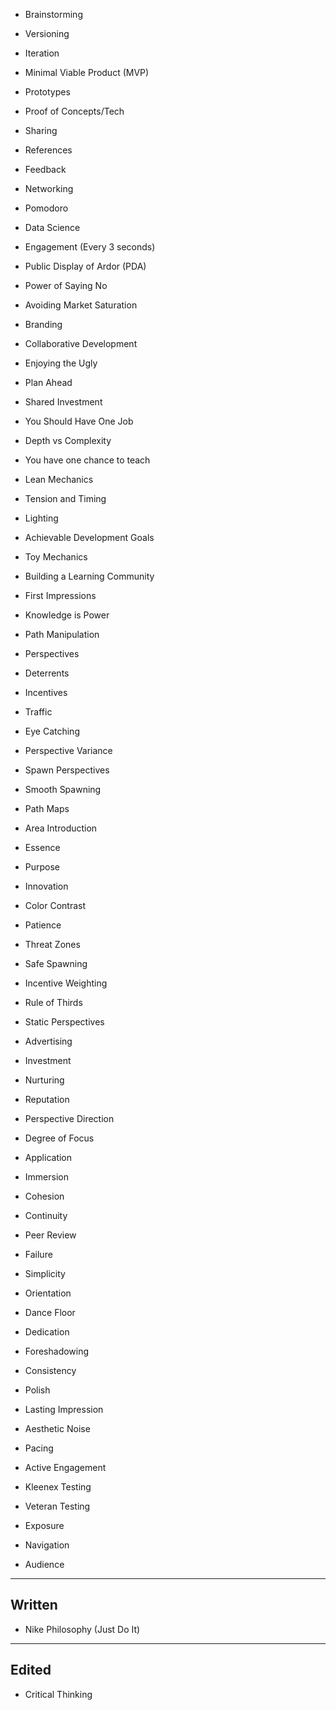  - Brainstorming
 - Versioning
 - Iteration
 - Minimal Viable Product (MVP)
 - Prototypes
 - Proof of Concepts/Tech
 - Sharing
 - References
 - Feedback
 - Networking
 - Pomodoro
 - Data Science
 - Engagement (Every 3 seconds)
 - Public Display of Ardor (PDA)
 - Power of Saying No
 - Avoiding Market Saturation
 - Branding
 - Collaborative Development
 - Enjoying the Ugly
 - Plan Ahead
 - Shared Investment
 - You Should Have One Job
 - Depth vs Complexity
 - You have one chance to teach
 - Lean Mechanics
 - Tension and Timing
 - Lighting
 - Achievable Development Goals
 - Toy Mechanics
 - Building a Learning Community

 - First Impressions
 - Knowledge is Power
 - Path Manipulation
 - Perspectives
 - Deterrents
 - Incentives
 - Traffic
 - Eye Catching
 - Perspective Variance
 - Spawn Perspectives
 - Smooth Spawning
 - Path Maps
 - Area Introduction
 - Essence
 - Purpose
 - Innovation
 - Color Contrast
 - Patience
 - Threat Zones
 - Safe Spawning
 - Incentive Weighting
 - Rule of Thirds
 - Static Perspectives
 - Advertising
 - Investment
 - Nurturing
 - Reputation
 - Perspective Direction
 - Degree of Focus
 - Application
 - Immersion
 - Cohesion
 - Continuity
 - Peer Review
 - Failure
 - Simplicity
 - Orientation
 - Dance Floor
 - Dedication
 - Foreshadowing
 - Consistency
 - Polish
 - Lasting Impression
 - Aesthetic Noise
 - Pacing
 - Active Engagement
 - Kleenex Testing
 - Veteran Testing
 - Exposure
 - Navigation
 - Audience


---

Written
---
 - Nike Philosophy (Just Do It)


---

Edited
---
 - Critical Thinking
